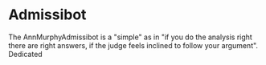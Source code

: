 # Admissibot
The AnnMurphyAdmissibot is a "simple" as in "if you do the analysis right there are right answers, if the judge feels inclined to follow your argument". Dedicated 
